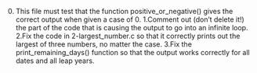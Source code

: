 0. This file must test that the function positive_or_negative() gives the correct output when given a case of 0.
1.Comment out (don’t delete it!) the part of the code that is causing the output to go into an infinite loop.
2.Fix the code in 2-largest_number.c so that it correctly prints out the largest of three numbers, no matter the case.
3.Fix the print_remaining_days() function so that the output works correctly for all dates and all leap years.
